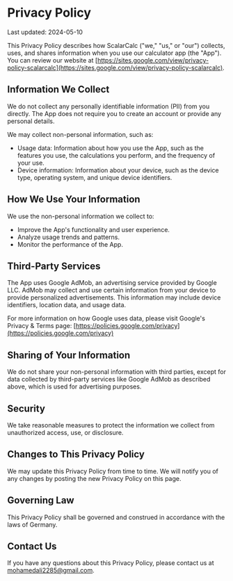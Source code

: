 # Privacy Policy

Last updated: 2024-05-10

This Privacy Policy describes how ScalarCalc ("we," "us," or "our") collects, uses, and shares information when you use our calculator app (the "App"). You can review our website at [https://sites.google.com/view/privacy-policy-scalarcalc](https://sites.google.com/view/privacy-policy-scalarcalc).

## Information We Collect

We do not collect any personally identifiable information (PII) from you directly. The App does not require you to create an account or provide any personal details.

We may collect non-personal information, such as:

* Usage data: Information about how you use the App, such as the features you use, the calculations you perform, and the frequency of your use.
* Device information: Information about your device, such as the device type, operating system, and unique device identifiers.

## How We Use Your Information

We use the non-personal information we collect to:

* Improve the App's functionality and user experience.
* Analyze usage trends and patterns.
* Monitor the performance of the App.

## Third-Party Services

The App uses Google AdMob, an advertising service provided by Google LLC. AdMob may collect and use certain information from your device to provide personalized advertisements. This information may include device identifiers, location data, and usage data.

For more information on how Google uses data, please visit Google's Privacy \& Terms page: [https://policies.google.com/privacy](https://policies.google.com/privacy)

## Sharing of Your Information

We do not share your non-personal information with third parties, except for data collected by third-party services like Google AdMob as described above, which is used for advertising purposes.

## Security

We take reasonable measures to protect the information we collect from unauthorized access, use, or disclosure.

## Changes to This Privacy Policy

We may update this Privacy Policy from time to time. We will notify you of any changes by posting the new Privacy Policy on this page.

## Governing Law

This Privacy Policy shall be governed and construed in accordance with the laws of Germany.

## Contact Us

If you have any questions about this Privacy Policy, please contact us at mohamedali2285@gmail.com.
